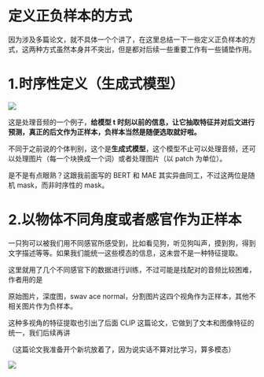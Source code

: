 # 定义正负样本的方式

因为涉及多篇论文，就不具体一个个讲了，在这里总结一下一些定义正负样本的方式，这两种方式虽然本身并不突出，但是都对后续一些重要工作有一些铺垫作用。

# 1.时序性定义（生成式模型）

![](https://hdu-cs-wiki.oss-cn-hangzhou.aliyuncs.com/boxcnC10uzdj0G0BJPlUZKFIi7C.png)

这是处理音频的一个例子，<strong>给模型 t 时刻以前的信息，让它抽取特征并对后文进行预测，真正的后文作为正样本，负样本当然是随便选取就好啦。</strong>

不同于之前说的个体判别，这个是<strong>生成式模型</strong>，这个模型不止可以处理音频，还可以处理图片（每一个块换成一个词）或者处理图片（以 patch 为单位）。

是不是有点眼熟？这跟我前面写的 BERT 和 MAE 其实异曲同工，不过这两位是随机 mask，而非时序性的 mask。

# 2.以物体不同角度或者感官作为正样本

一只狗可以被我们用不同感官所感受到，比如看见狗，听见狗叫声，摸到狗，得到文字描述等等。如果我们能统一这些模态的信息，这未尝不是一种特征提取。

这里就用了几个不同感官下的数据进行训练，不过可能是找配对的音频比较困难，作者用的是

原始图片，深度图，swav ace normal，分割图片这四个视角作为正样本，其他不相关图片作为负样本。

这种多视角的特征提取也引出了后面 CLIP 这篇论文，它做到了文本和图像特征的统一，我们后续再讲

（这篇论文我准备开个新坑放着了，因为说实话不算对比学习，算多模态）

![](https://hdu-cs-wiki.oss-cn-hangzhou.aliyuncs.com/boxcnssaOVvp73SVIrzVvZPr1Je.png)
